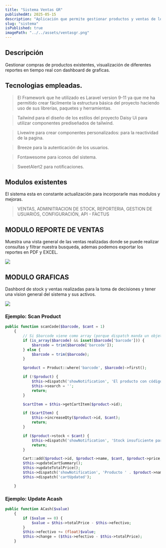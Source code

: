```yaml
---
title: "Sistema Ventas GR"
publishedAt: 2025-05-15
description: "Aplicación que permite gestionar productos y ventas de los mismos, administrar roles y permisos de usuarios para ingreso al sistema."
slug: "sistema"
isPublished: true
imagePath: "../../assets/ventasgr.png"
---
```


## Descripción
Gestionar compras de productos existentes, visualización de diferentes reportes en tiempo real con dashboard de graficas.

## Tecnologias empleadas.
> El Framework que he utilizado es Laravel version 9-11 ya que me ha permitido crear fácilmente la estructura básica del proyecto haciendo uso de sus librerías, paquetes y herramientas. 

> Tailwind para el diseño de los estilos del proyecto Daisy Ui para utilizar componentes prediseñados de tailwind.

> Livewire para crear componentes personalizados: para la reactividad de la pagina.

> Breeze para la autenticación de los usuarios. 

> Fontawesome para iconos del sistema. 

> SweetAlert2 para notificaciones.

## Modulos existentes

El sistema esta en constante actualización para incorporarle mas modulos y mejoras.

> VENTAS,
> ADMINITRACION DE STOCK,
> REPORTERIA,
> GESTION DE USUARIOS,
> CONFIGURACIÓN,
> API - FACTUS

## MODULO REPORTE DE VENTAS
Muestra una vista general de las ventas realizadas donde se puede realizar consultas y filtrar nuestra busqueda, ademas podemos exportar los reportes en PDF y EXCEL.

<img
      class="w-140 h-140 mb-3 shadow-lg border-2 border-neutral-500"
      src="/assets/images/reporte_ventas.png"
    />

## MODULO GRAFICAS
Dashbord de stock y ventas realizadas para la toma de decisiones y tener una vision general del sistema y sus activos.

<img
      class="w-140 h-140 mb-3 shadow-lg border-2 border-neutral-500"
      src="/assets/images/graficas.png"
    />

### Ejemplo: Scan Product

```php
public function scanCode($barcode, $cant = 1)
    {
        // Si $barcode viene como array (porque dispatch manda un objeto JS)
        if (is_array($barcode) && isset($barcode['barcode'])) {
            $barcode = trim($barcode['barcode']);
        } else {
            $barcode = trim($barcode);
        }

        $product = Product::where('barcode', $barcode)->first();

        if (!$product) {
            $this->dispatch('showNotification', 'El producto con código ' . $barcode . ' no existe o aún no está registrado', 'dark');
            $this->search = '';
            return;
        }

        $cartItem = $this->getCartItem($product->id);

        if ($cartItem) {
            $this->increaseQty($product->id, $cant);
            return;
        }

        if ($product->stock < $cant) {
            $this->dispatch('showNotification', 'Stock insuficiente para realizar la operación', 'warning');
            return;
        }

        Cart::add($product->id, $product->name, $cant, $product->price, ['image' => $product->image]);
        $this->updateCartSummary();
        $this->updateTotalPrice();
        $this->dispatch('showNotification', 'Producto ' . $product->name . ' agregado exitosamente', 'success');
        $this->dispatch('cartUpdated');

    }
```
### Ejemplo: Update Acash
```php
public function ACash($value)
    {
        if ($value == 0) {
            $value = $this->totalPrice - $this->efectivo;
        }
        $this->efectivo += (float)$value;
        $this->change = ($this->efectivo - $this->totalPrice);
    }
```